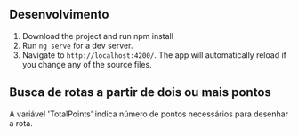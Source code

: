 

## Desenvolvimento
1) Download the project and run npm install
2) Run `ng serve` for a dev server.
3) Navigate to  `http://localhost:4200/`. The app will automatically reload if you change any of the source files.

## Busca de rotas a partir de dois ou mais pontos
A variável 'TotalPoints' indica  número de pontos necessários para desenhar a rota.   
